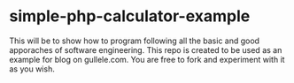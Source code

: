 simple-php-calculator-example
=============================

This will be to show how to program following all the basic and good apporaches of software engineering.
This repo is created to be used as an example for blog on gullele.com.
You are free to fork and experiment with it as you wish.
 
